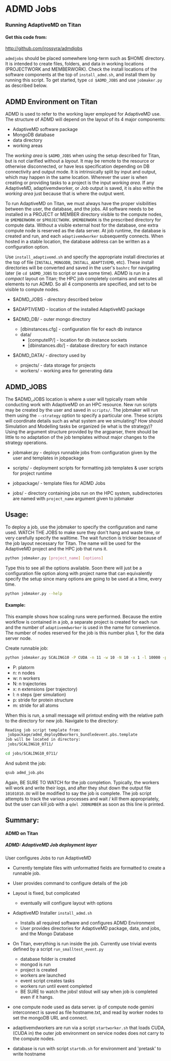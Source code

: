 # ADMD Jobs
### Running AdaptiveMD on Titan

#### Get this code from:

  http://github.com/jrossyra/admdjobs
 
`admdjobs` should be placed somewhere long-term such as $HOME directory. It is intended to
create files, folders, and data in working locations (PROJECTWORK and MEMBERWORK).
Check the install locations of the software components at the top of `install_admd.sh`,
and install them by running this script. To get started, type `cd $ADMD_JOBS` and use
`jobmaker.py` as described below.


## ADMD Environment on Titan

ADMD is used to refer to the working layer employed for AdaptiveMD use. The
structure of ADMD will depend on the layout of its 4 major components:
* AdaptiveMD software package
* MongoDB database
* data directory
* working areas

The *working area* is `$ADMD_JOBS` when using the setup described for Titan, but is not clarified
without a *layout*. It may be remote to the
resource or otherwise disconnected, or have less specification depending on DB connectivity and output
mode. It is intrinsically split by input and output, which may happen in the
same location. Wherever the user is when creating or providing tasks to a
project is the input *working area*. If any AdaptiveMD, adaptivemdworker,
or Job output is saved, it is also within the *working area* just because
that is where the output went.

To run AdaptiveMD on Titan, we must always have the proper visibilities between the user, the database, and
the jobs. All software needs to be installed in a PROJECT or MEMBER directory
visible to the compute nodes, ie `$MEMBERWORK` or `$PROJECTWORK`. `$MEMBERWORK` is
the prescribed directory for compute data. Without a visible external host
for the database, one extra compute node is reserved as the data server. At
job runtime, the database is created and run, and each `adaptivemdworker`
subsequently connects. When hosted in a stable location, the database address
can be written as a configuration option.

Use `install_adaptivemd.sh` and specify the appropriate install
directories at the top of file (`INSTALL_MONGODB`, `INSTALL_ADAPTIVEMD`, etc).
These install directories will be converted and saved in the user's `bashrc`
for navigating later (ie `cd $ADMD_JOBS` to script or save some time).
ADMD is run in a *compact* layout on Titan; the HPC job
completely contains and executes all elements to run ADMD. So all 4
components are specified, and set to be visible to compute nodes.

* $ADMD_JOBS - directory described below

* $ADAPTIVEMD - location of the installed AdaptiveMD package

* $ADMD_DB/                         - outer mongo directory
    * [dbinstances.cfg]        - configuration file for each db instance
    * data/
        * [computeIP/]        - location for db instance sockets
        * [dbinstances.db/]   - database directory for each instance

* $ADMD_DATA/           - directory used by <adaptivemdworker>
    * projects/  - data storage for projects
    * workers/   - working area for generating data


## ADMD_JOBS

The $ADMD_JOBS location is where a user will typically roam while conducting work with
AdaptiveMD on an HPC resource. New run scripts may be created by the user and
saved in `scripts/`. The jobmaker will run them using the `--strategy` option
to specify a particular one. These scripts will coordinate details such as
what system are we simulating? How should Simulation and Modelling
tasks be organized (ie what is the strategy)? Using the argument
structure provided by the argparser, there should be little to no
adaptation of the job templates without major changes to the strategy
operations.

* jobmaker.py  - deploys runnable jobs from configuration given
                 by the user and templates in jobpackage

* scripts/     - deployment scripts for formatting job templates
                 & user scripts for project runtime

* jobpackage/  - template files for ADMD Jobs

* jobs/        - directory containing jobs run on the HPC system,
                          subdirectories are named with `project_name`
                          argument given to jobmaker


## Usage:

To deploy a job, use the jobmaker to specify the configuration and
name used. WATCH THE JOBS to make sure they don't hang and waste time, or 
very carefully specify the walltime. 
The wait function is trickier because of the job layout necessary for Titan.
The name will be used for the AdaptiveMD project and
the HPC job that runs it.

```bash
python jobmaker.py [project_name] [options]
```

Type this to see all the options available. Soon there will just be a
configuration file option along with project name that can equivalently specify
the setup since many options are going to be used at a time, every time.

```bash
python jobmaker.py --help
```


#### Example:

This example shows how scaling runs were performed.
Because the entire workflow is contained in a job, a separate project
is created for each run and the number of `adaptivemdworker` is used
in the name for convenience. The number of nodes reserved for the job
is this number plus 1, for the data server node.

Create runnable job:

```bash
python jobmaker.py SCALING10 -P CUDA -n 11 -w 10 -N 10 -x 1 -l 10000 -p 200 -m 1000
```
* P: platorm
* n: n nodes
* w: n workers
* N: n trajectories
* x: n extensions (per trajectory)
* l: n steps (per simulation)
* p: stride for protein structure
* m: stride for all atoms

When this is run, a small message will printout ending with the
relative path to the directory for new job. Navigate to the directory:

```bash
Reading job script template from:
 jobpackage/admd_deployDBworkers_bundledevent.pbs.template
Job will be located in directory:
 jobs/SCALING10_0711/
```

```bash
cd jobs/SCALING10_0711/
```

And submit the job:

```bash
qsub admd_job.pbs
```

Again, BE SURE TO WATCH for the job completion. Typically, the workers
will work and write their logs, and after they shut down the output
file `10101010.OU` will be modified to say the job is complete. The job
script attempts to track the various processes and wait / kill them
appropriately, but the user can kill job with a `qdel JOBNUMBER` as
soon as this line is printed.


## Summary:

#### ADMD on Titan

##### ADMD: AdaptiveMD Job deployment layer
User configures Jobs to run AdaptiveMD
  - Currently template files with unformatted fields are formatted
    to create a runnable job.
  - User provides command to configure details of the job
  - Layout is fixed, but complicated
    - eventually will configure layout with options

  - AdaptiveMD Installer `install_admd.sh`
    - Installs all required software and configures ADMD Environment
    - User provides directories for AdaptiveMD package, data, and jobs,
      and the Mongo Database

  - On Titan, everything is run inside the job. Currently use trivial events
    defined by a script `run_smalltest_event.py`
    - database folder is created
    - mongod is run
    - project is created
    - workers are launched
    - event script creates tasks
    - workers run until event completed
    - BE SURE to watch the jobs! stdout will say when job
      is completed even if it hangs.

  - one compute node used as data server. ip of compute node gemini
    interconnect is saved as file hostname.txt, and read by worker
    nodes to set the mongoDB URL and connect.

  - adaptivemdworkers are run via a script `startworker.sh` that
    loads CUDA, (CUDA in) the outer job environment on service nodes does not carry to
    the compute nodes.

  - database is run with script `startdb.sh` for environment and
    'pretask' to write hostname


